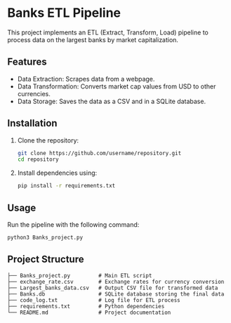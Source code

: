 # Banks ETL Pipeline

This project implements an ETL (Extract, Transform, Load) pipeline to process data on the largest banks by market capitalization.

## Features
- Data Extraction: Scrapes data from a webpage.
- Data Transformation: Converts market cap values from USD to other currencies.
- Data Storage: Saves the data as a CSV and in a SQLite database.

## Installation
1. Clone the repository:
   ```bash
   git clone https://github.com/username/repository.git
   cd repository
   ```
2. Install dependencies using:
   ```bash
   pip install -r requirements.txt
   ```

## Usage
Run the pipeline with the following command:
   ```bash
   python3 Banks_project.py
   ```

## Project Structure
```plaintext
├── Banks_project.py         # Main ETL script
├── exchange_rate.csv        # Exchange rates for currency conversion
├── Largest_banks_data.csv   # Output CSV file for transformed data
├── Banks.db                 # SQLite database storing the final data
├── code_log.txt             # Log file for ETL process
├── requirements.txt         # Python dependencies
└── README.md                # Project documentation
```
